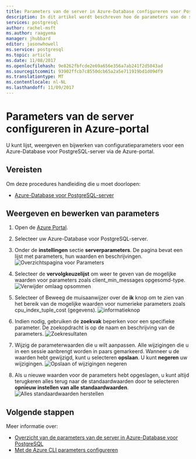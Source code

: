```yaml
---
title: Parameters van de server in Azure-Database configureren voor PostgreSQL via Azure portal | Microsoft Docs
description: In dit artikel wordt beschreven hoe de parameters van de server in Azure-Database configureren voor PostgreSQL via de Azure portal.
services: postgresql
author: rachel-msft
ms.author: raagyema
manager: jhubbard
editor: jasonwhowell
ms.service: postgresql
ms.topic: article
ms.date: 11/08/2017
ms.openlocfilehash: 9e8262fbfcde2e69a656e356a7ab241f2d5043ad
ms.sourcegitcommit: 93902ffcb7c8550dcb65a2a5e711919bd1d09df9
ms.translationtype: MT
ms.contentlocale: nl-NL
ms.lasthandoff: 11/09/2017
---
```

# <a name="configure-server-parameters-in-azure-portal"></a>Parameters van de server configureren in Azure-portal
U kunt lijst, weergeven en bijwerken van configuratieparameters voor een Azure-Database voor PostgreSQL-server via de Azure-portal.

## <a name="prerequisites"></a>Vereisten
Om deze procedures handleiding die u moet doorlopen:
- [Azure-Database voor PostgreSQL-server](quickstart-create-server-database-portal.md)

## <a name="viewing-and-editing-parameters"></a>Weergeven en bewerken van parameters
1. Open de [Azure Portal](https://portal.azure.com).

2. Selecteer uw Azure-Database voor PostgreSQL-server.

3. Onder de **instellingen** sectie **serverparameters**. De pagina bevat een lijst met parameters, hun waarden en beschrijvingen.
![Overzichtspagina voor Parameters](./media/howto-configure-server-parameters-in-portal/3-overview-of-parameters.png)

4. Selecteer de **vervolgkeuzelijst** om weer te geven van de mogelijke waarden voor parameters zoals client_min_messages opgesomd-type.
![Verwijder omlaag opsommen](./media/howto-configure-server-parameters-in-portal/4-enum-drop-down.png)

5. Selecteer of Beweeg de muisaanwijzer over de **ik** knop om te zien van het bereik van de mogelijke waarden voor numerieke parameters zoals cpu_index_tuple_cost (gegevens).
![informatieknop](./media/howto-configure-server-parameters-in-portal/4-information-button.png)

6. Indien nodig, gebruiken de **zoekvak** beperken voor een specifieke parameter. De zoekopdracht is op de naam en beschrijving van de parameters.
![Zoekresultaten](./media/howto-configure-server-parameters-in-portal/5-search.png)

7. Wijzig de parameterwaarden die u wilt aanpassen. Alle wijzigingen die u in een sessie aanbrengt worden in paars gemarkeerd. Wanneer u de waarden hebt gewijzigd, kunt u selecteren **opslaan**. U kunt **negeren** uw wijzigingen.
![Opslaan of wijzigingen negeren](./media/howto-configure-server-parameters-in-portal/6-save-and-discard-buttons.png)

8. Als u nieuwe waarden voor de parameters hebt opgeslagen, u kunt altijd terugkeren alles terug naar de standaardwaarden door te selecteren **opnieuw instellen van alle standaardwaarden**.
![Alles standaardwaarden herstellen](./media/howto-configure-server-parameters-in-portal/7-reset-to-default-button.png)

## <a name="next-steps"></a>Volgende stappen
Meer informatie over:
- [Overzicht van de parameters van de server in Azure-Database voor PostgreSQL](concepts-servers.md)
- [Met de Azure CLI parameters configureren](howto-configure-server-parameters-using-cli.md)
